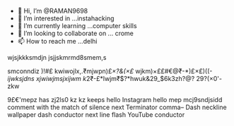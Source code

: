 - 👋 Hi, I’m @RAMAN9698
- 👀 I’m interested in ...instahacking
- 🌱 I’m currently learning ...computer skills
- 💞️ I’m looking to collaborate on ... crome
- 📫 How to reach me ...delhi

<!---
RAMAN9698/RAMAN9698 is a ✨ special ✨ repository because its `README.md` (this file) appears on your GitHub profile.
You can click the Preview link to take a look at your changes.
--->
wjsjkkksmdjn jsjjskmrmd8smem,s

smconndiz
)!#£  kwiwojlx,.₹mjwpn)£*×?&(×£*
wjkm)×££#€@₹-*)£×£)((-*ijwksjdns
xjwiwjmsjxijwm k*2₹-£*lwjm₹$?*hwuk&29_$6k3zh?@? 
29?(×0'- zkw

9£€'mepz
has zj2ls0 kz
kz keeps hello Instagram hello mep mcj9sndjsidd comment with the match of silence next Terminator comma– Dash neckline wallpaper dash conductor next line flash YouTube conductor
